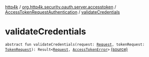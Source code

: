 [http4k](../../index.md) / [org.http4k.security.oauth.server.accesstoken](../index.md) / [AccessTokenRequestAuthentication](index.md) / [validateCredentials](./validate-credentials.md)

# validateCredentials

`abstract fun validateCredentials(request: `[`Request`](../../org.http4k.core/-request/index.md)`, tokenRequest: `[`TokenRequest`](../../org.http4k.security.oauth.server/-token-request/index.md)`): Result<`[`Request`](../../org.http4k.core/-request/index.md)`, `[`AccessTokenError`](../../org.http4k.security.oauth.server/-access-token-error.md)`>` [(source)](https://github.com/http4k/http4k/blob/master/http4k-security-oauth/src/main/kotlin/org/http4k/security/oauth/server/accesstoken/AccessTokenRequestAuthentication.kt#L14)